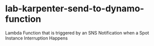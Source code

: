 # lab-karpenter-send-to-dynamo-function
Lambda Function that is triggered by an SNS Notification when a Spot Instance Interruption Happens
